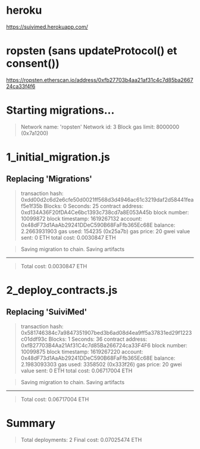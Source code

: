 # heroku
https://suivimed.herokuapp.com/

# ropsten (sans updateProtocol() et consent())
https://ropsten.etherscan.io/address/0xfb27703b4aa21af31c4c7d85ba266724ca33f4f6

Starting migrations...
======================
> Network name:    'ropsten'
> Network id:      3
> Block gas limit: 8000000 (0x7a1200)


1_initial_migration.js
======================

   Replacing 'Migrations'
   ----------------------
   > transaction hash:    0xdd00d2c6d2e6cfe50d0021ff568d3d4946ac61c3219daf2d58441feaf5e1f35b
   > Blocks: 0            Seconds: 25
   > contract address:    0xd134A36F20fDA4Ce6bc1393c738cd7a8E053A45b
   > block number:        10099872
   > block timestamp:     1619267132
   > account:             0x48dF73d1AaAb29241DDeC590B68FaFfb365Ec68E
   > balance:             2.2663931903
   > gas used:            154235 (0x25a7b)
   > gas price:           20 gwei
   > value sent:          0 ETH
   > total cost:          0.0030847 ETH


   > Saving migration to chain.
   > Saving artifacts
   -------------------------------------
   > Total cost:           0.0030847 ETH


2_deploy_contracts.js
=====================

   Replacing 'SuiviMed'
   --------------------
   > transaction hash:    0x581746384c7a9847351907bed3b6ad08d4ea9ff5a37831ed29f1223c01ddf93c
   > Blocks: 1            Seconds: 36
   > contract address:    0xfB27703B4Aa21Af31C4c7d85Ba266724ca33F4F6
   > block number:        10099875
   > block timestamp:     1619267220
   > account:             0x48dF73d1AaAb29241DDeC590B68FaFfb365Ec68E
   > balance:             2.1983093303
   > gas used:            3358502 (0x333f26)
   > gas price:           20 gwei
   > value sent:          0 ETH
   > total cost:          0.06717004 ETH


   > Saving migration to chain.
   > Saving artifacts
   -------------------------------------
   > Total cost:          0.06717004 ETH


Summary
=======
> Total deployments:   2
> Final cost:          0.07025474 ETH